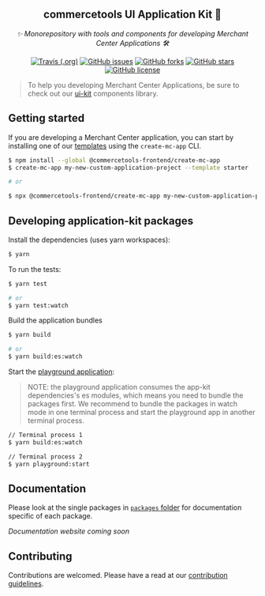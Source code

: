 <h2 align="center">commercetools UI Application Kit 💅</h2>
<p align="center">
  <i>✨ Monorepository with tools and components for developing Merchant Center Applications 🛠</i>
</p>
<p align="center">
  <a href="https://travis-ci.org/commercetools/merchant-center-application-kit"><img src="https://travis-ci.org/commercetools/merchant-center-application-kit.svg?branch=master" alt="Travis (.org)" /></a>
  <a href="https://github.com/commercetools/merchant-center-application-kit/issues"><img src="https://img.shields.io/github/issues/commercetools/merchant-center-application-kit.svg" alt="GitHub issues" /></a> <a href="https://github.com/commercetools/merchant-center-application-kit/network"><img src="https://img.shields.io/github/forks/commercetools/merchant-center-application-kit.svg" alt="GitHub forks" /></a> <a href="https://github.com/commercetools/merchant-center-application-kit/stargazers"><img src="https://img.shields.io/github/stars/commercetools/merchant-center-application-kit.svg" alt="GitHub stars" /></a> <a href="https://github.com/commercetools/merchant-center-application-kit/blob/master/LICENSE"><img src="https://img.shields.io/github/license/commercetools/merchant-center-application-kit.svg" alt="GitHub license" /></a>
</p>

> To help you developing Merchant Center Applications, be sure to check out our [ui-kit](https://github.com/commercetools/ui-kit) components library.

## Getting started

If you are developing a Merchant Center application, you can start by installing one of our [templates](./application-templates) using the `create-mc-app` CLI.

```bash
$ npm install --global @commercetools-frontend/create-mc-app
$ create-mc-app my-new-custom-application-project --template starter

# or

$ npx @commercetools-frontend/create-mc-app my-new-custom-application-project --template starter
```

## Developing application-kit packages

Install the dependencies (uses yarn workspaces):

```bash
$ yarn
```

To run the tests:

```bash
$ yarn test

# or
$ yarn test:watch
```

Build the application bundles

```bash
$ yarn build

# or
$ yarn build:es:watch
```

Start the [playground application](./playground):

> NOTE: the playground application consumes the app-kit dependencies's es modules, which means you need to bundle the packages first. We recommend to bundle the packages in watch mode in one terminal process and start the playground app in another terminal process.

```bash
// Terminal process 1
$ yarn build:es:watch

// Terminal process 2
$ yarn playground:start
```

## Documentation

Please look at the single packages in [`packages` folder](./packages) for documentation specific of each package.

_Documentation website coming soon_

## Contributing

Contributions are welcomed. Please have a read at our [contribution guidelines](CONTRIBUTING.md).
